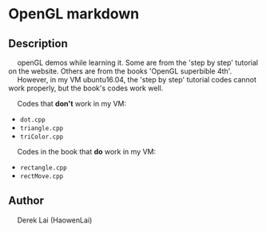# OpenGL markdown

## Description
&ensp;&ensp; openGL demos while learning it. Some are from the 'step by step' tutorial on the website. Others are from the books 'OpenGL superbible 4th'.  
&ensp;&ensp; However, in my VM ubuntu16.04, the 'step by step' tutorial codes cannot work properly, but the book's codes work well.  
  
&ensp;&ensp; Codes that **don't** work in my VM: 
- `dot.cpp`
- `triangle.cpp`
- `triColor.cpp`  

&ensp;&ensp; Codes in the book that **do** work in my VM: 
- `rectangle.cpp`
- `rectMove.cpp`

## Author
&ensp;&ensp; Derek Lai (HaowenLai)
